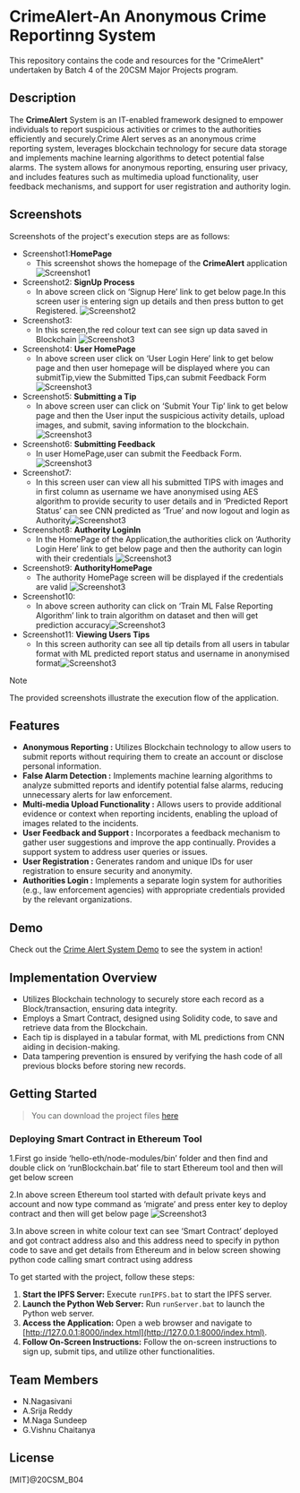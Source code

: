 # CrimeAlert-An Anonymous Crime Reportinng System
This repository contains the code and resources for the "CrimeAlert" undertaken by Batch 4 of the 20CSM Major Projects program.

## Description

The **CrimeAlert** System is an IT-enabled framework designed to empower individuals to report suspicious activities or crimes to the authorities efficiently and securely.Crime Alert serves as an anonymous crime reporting system, leverages blockchain technology for secure data storage and implements machine learning algorithms to detect potential false alarms. The system allows for anonymous reporting, ensuring user privacy, and includes features such as multimedia upload functionality, user feedback mechanisms, and support for user registration and authority login.

## Screenshots

Screenshots of the project's execution steps are as follows:

- Screenshot1:**HomePage**
  - This screenshot shows the homepage of the **CrimeAlert** application ![Screenshot1](https://github.com/Srija4/anonymousreport/blob/main/Homepage.jpg)
- Screenshot2: **SignUp Process**
  - In above screen click on ‘Signup Here’ link to get below page.In this screen user is entering sign up details and then press button to get Registered.
 ![Screenshot2](https://github.com/Srija4/anonymousreport/blob/main/User%20SIgnup.jpg)
- Screenshot3:
  - In this screen,the red colour text can see sign up data saved in Blockchain  ![Screenshot3](https://github.com/Srija4/anonymousreport/blob/main/.jpg)
- Screenshot4: **User HomePage**
  - In above screen user click on ‘User Login Here’ link to get below page and then user homepage will be displayed where you can submitTip,view the Submitted Tips,can submit Feedback Form![Screenshot3](https://github.com/Srija4/anonymousreport/blob/main/User%20LoginIn.jpg)
- Screenshot5: **Submitting a Tip**
  - In above screen user can click on ‘Submit Your Tip’ link to get below page and then the User input the suspicious activity details, upload images, and submit, saving information to the blockchain.![Screenshot3](https://github.com/Srija4/anonymousreport/blob/main/User%20Tipsubmission.jpg)
- Screenshot6: **Submitting Feedback**
  - In user HomePage,user can submit the Feedback Form.![Screenshot3](https://github.com/Srija4/anonymousreport/blob/main/User%20FeedbackForm.jpg)
- Screenshot7:
  - In this screen user can view all his submitted TIPS with images and in first column as username we have anonymised using AES algorithm to provide security to user details and in ‘Predicted Report Status’ can see CNN predicted as ‘True’ and now logout and login as Authority![Screenshot3](https://github.com/Srija4/anonymousreport/blob/main/User%20View%20Submitted%20Tips.jpg)
- Screenshot8: **Authority LoginIn**
  - In the HomePage of the Application,the authorities click on ‘Authority Login Here’ link to get below page and then the authority can login with their credentials
![Screenshot3](https://github.com/Srija4/anonymousreport/blob/main/Authority%20Login.jpg)
- Screenshot9: **AuthorityHomePage**
  - The authority HomePage screen will be displayed if the credentials are valid
 ![Screenshot3](https://github.com/Srija4/anonymousreport/blob/main/Authority%20Homepage.jpg)
- Screenshot10:
  - In above screen authority can click on ‘Train ML False Reporting Algorithm’ link to train algorithm on dataset and then will get prediction accuracy![Screenshot3](https://github.com/Srija4/anonymousreport/blob/main/False%20Reporting%20algorithm.jpg)
- Screenshot11: **Viewing Users Tips**
  - In this screen authority can see all tip details from all users in tabular format with ML predicted report status and username in anonymised format![Screenshot3](https://github.com/Srija4/anonymousreport/blob/main/View%20users%20Submitted%20Tips.jpg)



> [!NOTE]  
> The provided screenshots illustrate the execution flow of the application.

## Features

- **Anonymous Reporting :** Utilizes Blockchain technology to allow users to submit reports without requiring them to create an account or disclose personal information.
- **False Alarm Detection :** Implements machine learning algorithms to analyze submitted reports and identify potential false alarms, reducing unnecessary alerts for law enforcement.
- **Multi-media Upload Functionality :** Allows users to provide additional evidence or context when reporting incidents, enabling the upload of images related to the incidents.
- **User Feedback and Support :** Incorporates a feedback mechanism to gather user suggestions and improve the app continually. Provides a support system to address user queries or issues.
- **User Registration :** Generates random and unique IDs for user registration to ensure security and anonymity.
- **Authorities Login :** Implements a separate login system for authorities (e.g., law enforcement agencies) with appropriate credentials provided by the relevant organizations.


## Demo

Check out the [Crime Alert System Demo](https://drive.google.com/file/d/1EtTVwEbIR7MFhfHPJ8k2Hx7H4Z0fklOm/view?usp=drive_link) to see the system in action!


## Implementation Overview

- Utilizes Blockchain technology to securely store each record as a Block/transaction, ensuring data integrity.
- Employs a Smart Contract, designed using Solidity code, to save and retrieve data from the Blockchain.
- Each tip is displayed in a tabular format, with ML predictions from CNN aiding in decision-making.
- Data tampering prevention is ensured by verifying the hash code of all previous blocks before storing new records.

## Getting Started

>You can download the project files [here](https://github.com/20CSM-MAJOR-PROJECTS/PROJECT-BATCH-4/archive/refs/heads/master.zip)

### Deploying Smart Contract in Ethereum Tool

1.First go inside ‘hello-eth/node-modules/bin’ folder and then find and double click on ‘runBlockchain.bat’ file to start Ethereum tool and then will get below screen

2.In above screen Ethereum tool started with default private keys and account and now type command as ‘migrate’ and press enter key to deploy contract and then will get below page
![Screenshot3](https://github.com/Srija4/anonymousreport/blob/main/runtime%20pic.jpg)

3.In above screen in white colour text can see ‘Smart Contract’ deployed and got contract address also and this address need to specify in python code to save and get details from Ethereum and in below screen showing python code calling smart contract using address

To get started with the project, follow these steps:

1. **Start the IPFS Server:** Execute `runIPFS.bat` to start the IPFS server.
2. **Launch the Python Web Server:** Run `runServer.bat` to launch the Python web server.
3. **Access the Application:** Open a web browser and navigate to [http://127.0.0.1:8000/index.html](http://127.0.0.1:8000/index.html).
4. **Follow On-Screen Instructions:** Follow the on-screen instructions to sign up, submit tips, and utilize other functionalities.
## Team Members

- N.Nagasivani
- A.Srija Reddy
- M.Naga Sundeep
- G.Vishnu Chaitanya
## License

[MIT]@20CSM_B04

